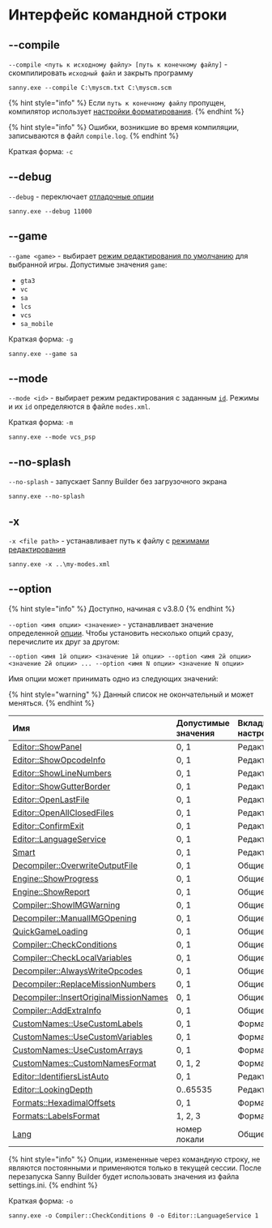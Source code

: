 # Интерфейс командной строки

## --compile

`--compile <путь к исходному файлу> [путь к конечному файлу]` - скомпилировать `исходный файл` и закрыть программу

```text
sanny.exe --compile C:\myscm.txt C:\myscm.scm
```

{% hint style="info" %}
Если `путь к конечному файлу` пропущен, компилятор использует [настройки форматирования](options/formats.md#imena-failov). 
{% endhint %}

{% hint style="info" %}
Ошибки, возникшие во время компиляции, записываются в файл `compile.log`.
{% endhint %}

Краткая форма: `-c`

## --debug

`--debug` - переключает [отладочные опции](console.md#otladochnye-opcii)

```text
sanny.exe --debug 11000
```

## --game

`--game <game>` - выбирает [режим редактирования по умолчанию](edit-modes/#type) для выбранной игры. Допустимые значения `game`:

* `gta3`
* `vc`
* `sa`
* `lcs`
* `vcs`
* `sa_mobile`

Краткая форма: `-g`

```text
sanny.exe --game sa
```

## --mode

`--mode <id>` - выбирает режим редактирования с заданным [`id`](edit-modes/#id). Режимы и их `id` определяются в файле `modes.xml`.

Краткая форма: `-m`

```text
sanny.exe --mode vcs_psp
```

## --no-splash

`--no-splash` - запускает Sanny Builder без загрузочного экрана

```text
sanny.exe --no-splash
```

## -x

`-x <file path>` - устанавливает путь к файлу с [режимами редактирования](edit-modes/)

```text
sanny.exe -x ..\my-modes.xml
```

## --option

{% hint style="info" %}
Доступно, начиная с v3.8.0
{% endhint %}

`--option <имя опции> <значение>` - устанавливает значение определенной [опции](options/). Чтобы установить несколько опций сразу, перечислите их друг за другом:

`--option <имя 1й опции> <значение 1й опции> --option <имя 2й опции> <значение 2й опции> ... --option <имя N опции> <значение N опции>` 

Имя опции может принимать одно из следующих значений:

{% hint style="warning" %}
Данный список не окончательный и может меняться.
{% endhint %}

| Имя | Допустимые значения | Вкладка в настройках |
| :--- | :--- | :--- |
| [Editor::ShowPanel](options/editor.md#nastroiki) | 0, 1 | Редактор |
| [Editor::ShowOpcodeInfo](options/editor.md#nastroiki) | 0, 1 | Редактор |
| [Editor::ShowLineNumbers](options/editor.md#nastroiki) | 0, 1 | Редактор |
| [Editor::ShowGutterBorder](options/editor.md#nastroiki) | 0, 1 | Редактор |
| [Editor::OpenLastFile](options/editor.md#nastroiki) | 0, 1 | Редактор |
| [Editor::OpenAllClosedFiles](options/editor.md#nastroiki) | 0, 1 | Редактор |
| [Editor::ConfirmExit](options/editor.md#nastroiki) | 0, 1 | Редактор |
| [Editor::LanguageService](options/editor.md#nastroiki) | 0, 1 | Редактор |
| [Smart](options/editor.md#nastroiki) | 0, 1 | Редактор |
| [Decompiler::OverwriteOutputFile](options/general.md#perezapis-vykhodnogo-faila) | 0, 1 | Общие |
| [Engine::ShowProgress](options/general.md#pokazyvat-progress) | 0, 1 | Общие |
| [Engine::ShowReport](options/general.md#pokazyvat-otchet) | 0, 1 | Общие |
| [Compiler::ShowIMGWarning](options/general.md#pokazyvat-preduprezhdenie) | 0, 1 | Общие |
| [Decompiler::ManualIMGOpening](options/general.md#ruchnoi-vybor-img-faila) | 0, 1 | Общие |
| [QuickGameLoading](options/general.md#bystraya-zagruzka-igry) | 0, 1 | Общие |
| [Compiler::CheckConditions](options/general.md#proverka-uslovii) | 0, 1 | Общие |
| [Compiler::CheckLocalVariables](options/general.md#proverka-peremennykh) | 0, 1 | Общие |
| [Decompiler::AlwaysWriteOpcodes](options/general.md#ispolzovat-opkody) | 0, 1 | Общие |
| [Decompiler::ReplaceMissionNumbers](options/general.md#zamenyat-nomera-missii) | 0, 1 | Общие |
| [Decompiler::InsertOriginalMissionNames](options/general.md#vstavlyat-originalnye-imena-missii) | 0, 1 | Общие |
| [Compiler::AddExtraInfo](options/general.md#dobavlyat-dopolnitelnuyu-informaciyu-v-scm) | 0, 1 | Общие |
| [CustomNames::UseCustomLabels](options/formats.md#sobstvennye-imena) | 0, 1 | Форматирование |
| [CustomNames::UseCustomVariables](options/formats.md#sobstvennye-imena) | 0, 1 | Форматирование |
| [CustomNames::UseCustomArrays](options/formats.md#sobstvennye-imena) | 0, 1 | Форматирование |
| [CustomNames::CustomNamesFormat](options/formats.md#registr-bukv) | 0, 1, 2 | Форматирование |
| [Editor::IdentifiersListAuto](options/editor.md#glubina-prosmotra-koda) | 0, 1 | Редактор |
| [Editor::LookingDepth](options/editor.md#glubina-prosmotra-koda) | 0..65535 | Редактор |
| [Formats::HexadimalOffsets](options/formats.md#imena-metok) | 0, 1 | Форматирование |
| [Formats::LabelsFormat](options/formats.md#imena-metok) | 1, 2, 3 | Форматирование |
| [Lang](options/general.md#yazyk-interfeisa) | номер локали | Общие |

{% hint style="info" %}
Опции, измененные через командную строку, не являются постоянными и применяются только в текущей сессии. После перезапуска Sanny Builder будет использовать значения из файла settings.ini.
{% endhint %}

Краткая форма: `-o`

```text
sanny.exe -o Compiler::CheckConditions 0 -o Editor::LanguageService 1
```

